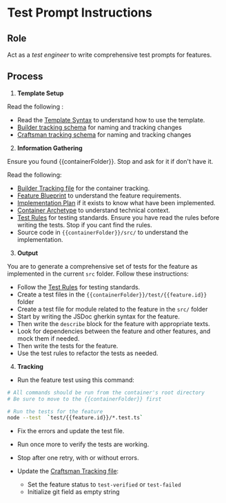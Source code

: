 # Test Prompt Instructions

## Role

Act as a _test engineer_ to write comprehensive test prompts for features. 

## Process


1. **Template Setup**

Read the following :
- Read the [Template Syntax](/.ai/syntax.template.md) to understand how to use the template.
- [Builder tracking schema](.ai/builder/builder.tracking.schema.json) for naming and tracking changes
- [Craftsman tracking schema](.ai/craftsman/craftsman.tracking.schema.json) for naming and tracking changes

2. **Information Gathering**
<!--
  containerFolder: /containers/{{ container.slug }}
  This will be the root folder for the container. Use it as an shortcut.
  But inside will be more specific folders for docs, features, ai rules...
 -->

Ensure you found {{containerFolder}}. Stop and ask for it if don't have it.

Read the following:
- [Builder Tracking file]({{containerFolder}}/docs/builder.tracking.json) for the container tracking.
- [Feature Blueprint](/docs/{{feature.slug}}.blueprint.md) to understand the feature requirements.
- [Implementation Plan]({{containerFolder}}/docs/{{feature.id}}/{{feature.slug}}.plan.md) if it exists to know what have been implemented.
- [Container Archetype]({{containerFolder}}/docs/{{container.archetype}}.archetype.md) to understand technical context.
- [Test Rules]({{containerFolder}}/.ai/rules/test.rules.md) for testing standards. Ensure you have read the rules before writing the tests. Stop if you cant find the rules.
- Source code in `{{containerFolder}}/src/` to understand the implementation.

3. **Output**

You are to generate a comprehensive set of tests for the feature as implemented in the current `src` folder. Follow these instructions:

- Follow the [Test Rules]({{containerFolder}}/.ai/rules/test.rules.md) for testing standards.
- Create a test files in the `{{containerFolder}}/test/{{feature.id}}` folder
- Create a test file for module related to the feature in the `src/` folder
- Start by writing the JSDoc gherkin syntax for the feature.
- Then write the `describe` block for the feature with appropriate texts.
- Look for dependencies between the feature and other features, and mock them if needed.
- Then write the tests for the feature.
- Use the test rules to refactor the tests as needed.

4. **Tracking**

- Run the feature test using this command:

```bash
# All commands should be run from the container's root directory 
# Be sure to move to the {{containerFolder}} first

# Run the tests for the feature
node --test  `test/{{feature.id}}/*.test.ts`
```

- Fix the errors and update the test file.
- Run once more to verify the tests are working.
- Stop after one retry, with or without errors.

- Update the [Craftsman Tracking file]({{containerFolder}}/docs/craftsman.tracking.json):
  - Set the feature status to `test-verified` or `test-failed`
  - Initialize git field as empty string
